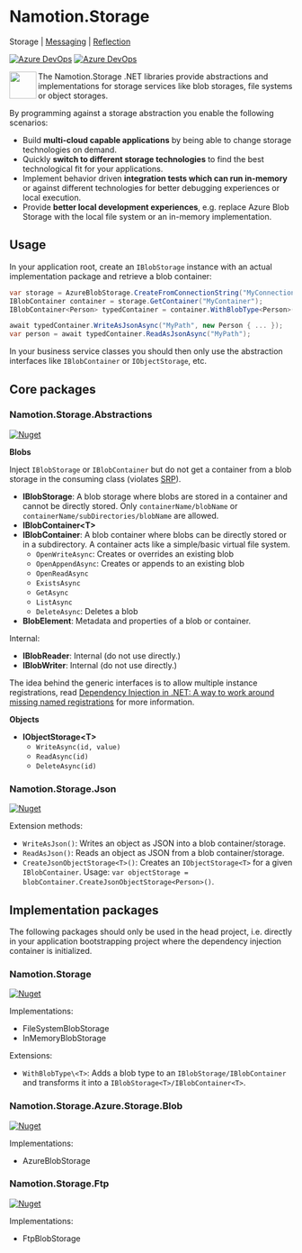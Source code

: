 # Namotion.Storage

Storage | [Messaging](https://github.com/RicoSuter/Namotion.Messaging) | [Reflection](https://github.com/RicoSuter/Namotion.Reflection)

[![Azure DevOps](https://img.shields.io/azure-devops/build/rsuter/9023bd0a-b641-4e30-9c0f-a7c15e1e080e/20/master.svg)](https://dev.azure.com/rsuter/Namotion/_build?definitionId=20)
[![Azure DevOps](https://img.shields.io/azure-devops/coverage/rsuter/9023bd0a-b641-4e30-9c0f-a7c15e1e080e/20/master.svg)](https://dev.azure.com/rsuter/Namotion/_build?definitionId=20)

<img align="left" src="https://raw.githubusercontent.com/RicoSuter/Namotion.Reflection/master/assets/Icon.png" width="48px" height="48px">

The Namotion.Storage .NET libraries provide abstractions and implementations for storage services like blob storages, file systems or object storages.
 
By programming against a storage abstraction you enable the following scenarios: 

- Build **multi-cloud capable applications** by being able to change storage technologies on demand. 
- Quickly **switch to different storage technologies** to find the best technological fit for your applications. 
- Implement behavior driven **integration tests which can run in-memory** or against different technologies for better debugging experiences or local execution. 
- Provide **better local development experiences**, e.g. replace Azure Blob Storage with the local file system or an in-memory implementation. 

## Usage

In your application root, create an `IBlobStorage` instance with an actual implementation package and retrieve a blob container: 

```csharp
var storage = AzureBlobStorage.CreateFromConnectionString("MyConnectionString");
IBlobContainer container = storage.GetContainer("MyContainer");
IBlobContainer<Person> typedContainer = container.WithBlobType<Person>();

await typedContainer.WriteAsJsonAsync("MyPath", new Person { ... });
var person = await typedContainer.ReadAsJsonAsync("MyPath");
```

In your business service classes you should then only use the abstraction interfaces like `IBlobContainer` or `IObjectStorage`, etc.

## Core packages

### Namotion.Storage.Abstractions

[![Nuget](https://img.shields.io/nuget/v/Namotion.Storage.Abstractions.svg)](https://www.nuget.org/packages/Namotion.Storage.Abstractions/)

**Blobs**

Inject `IBlobStorage` or `IBlobContainer` but do not get a container from a blob storage in the consuming class (violates [SRP](http://software-pattern.org/single-responsibility-principle)).

- **IBlobStorage**: A blob storage where blobs are stored in a container and cannot be directly stored. Only `containerName/blobName` or `containerName/subDirectories/blobName` are allowed.
- **IBlobContainer\<T>**
- **IBlobContainer**: A blob container where blobs can be directly stored or in a subdirectory. A container acts like a simple/basic virtual file system.
    - `OpenWriteAsync`: Creates or overrides an existing blob
    - `OpenAppendAsync`: Creates or appends to an existing blob
    - `OpenReadAsync`
    - `ExistsAsync`
    - `GetAsync`
    - `ListAsync`
    - `DeleteAsync`: Deletes a blob
- **BlobElement**: Metadata and properties of a blob or container.

Internal: 

- **IBlobReader**: Internal (do not use directly.)
- **IBlobWriter**: Internal (do not use directly.)

The idea behind the generic interfaces is to allow multiple instance registrations, read [Dependency Injection in .NET: A way to work around missing named registrations](https://blog.rsuter.com/dotnet-dependency-injection-way-to-work-around-missing-named-registrations/) for more information.

**Objects**

- **IObjectStorage\<T>**
    - `WriteAsync(id, value)`
    - `ReadAsync(id)`
    - `DeleteAsync(id)`

### Namotion.Storage.Json

[![Nuget](https://img.shields.io/nuget/v/Namotion.Storage.Json.svg)](https://www.nuget.org/packages/Namotion.Storage.Json/)

Extension methods:

- `WriteAsJson()`: Writes an object as JSON into a blob container/storage.
- `ReadAsJson()`: Reads an object as JSON from a blob container/storage.
- `CreateJsonObjectStorage<T>()`: Creates an `IObjectStorage<T>` for a given `IBlobContainer`. Usage: `var objectStorage = blobContainer.CreateJsonObjectStorage<Person>()`.

## Implementation packages

The following packages should only be used in the head project, i.e. directly in your application bootstrapping project where the dependency injection container is initialized.

### Namotion.Storage

[![Nuget](https://img.shields.io/nuget/v/Namotion.Storage.svg)](https://www.nuget.org/packages/Namotion.Storage/)

Implementations:

- FileSystemBlobStorage
- InMemoryBlobStorage

Extensions:

- `WithBlobType\<T>`: Adds a blob type to an `IBlobStorage/IBlobContainer` and transforms it into a `IBlobStorage<T>/IBlobContainer<T>`.

### Namotion.Storage.Azure.Storage.Blob

[![Nuget](https://img.shields.io/nuget/v/Namotion.Storage.Azure.Storage.Blob.svg)](https://www.nuget.org/packages/Namotion.Storage.Azure.Storage.Blob/)

Implementations:

- AzureBlobStorage

### Namotion.Storage.Ftp

[![Nuget](https://img.shields.io/nuget/v/Namotion.Storage.Ftp.svg)](https://www.nuget.org/packages/Namotion.Storage.Ftp.Blob/)

Implementations:

- FtpBlobStorage
